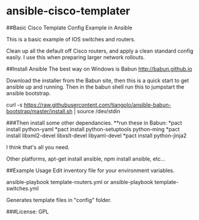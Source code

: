 # ansible-cisco-templater
##Basic Cisco Template Config Example in Ansible

This is a basic example of IOS switches and routers.

Clean up all the default off Cisco routers, and apply a clean standard config easily. I use this when preparing larger network rollouts.

##Install Ansible
The best way on Windows is Babun
http://babun.github.io

Download the installer from the Babun site, then this is a quick start to get ansible up and running.
Then in the babun shell run this to jumpstart the ansible bootstrap.

curl -s https://raw.githubusercontent.com/tiangolo/ansible-babun-bootstrap/master/install.sh | source /dev/stdin

###Then install some other dependancies.
**run these in Babun:
*pact install python-yaml
*pact install python-setuptools python-ming
*pact install libxml2-devel libxslt-devel libyaml-devel
*pact install python-jinja2

I think that's all you need.

Other platforms, apt-get install ansible, npm install ansible, etc...

##Example Usage
Edit inventory file for your environment variables.

  ansible-playbook template-routers.yml
or
  ansible-playbook template-switches.yml

Generates template files in "config" folder.

###License: GPL
